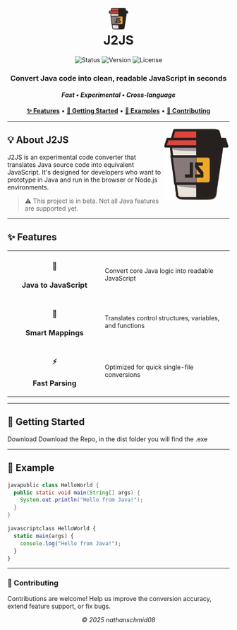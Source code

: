 <h1 align="center">
  <img src="ICONS/favicon.png" alt="J2JS Icon" height="50"> 
  <br>J2JS
</h1>
<p align="center">
  <img src="https://img.shields.io/badge/Status-Beta-yellow" alt="Status">
  <img src="https://img.shields.io/badge/Version-0.1-blue" alt="Version">
  <img src="https://img.shields.io/badge/License-Apache2.0-orange" alt="License">
</p>
<div align="center">
  <h3>
    <strong>Convert Java code into clean, readable JavaScript in seconds</strong>
  </h3>
  <h4>
    <em>Fast • Experimental • Cross-language</em>
  </h4>
</div>
<p align="center">
  <a href="#-features"><b>✨ Features</b></a> •
  <a href="#-getting-started"><b>🚀 Getting Started</b></a> •
  <a href="#-example"><b>🧪 Examples</b></a> •
  <a href="#-contributing"><b>🙌 Contributing</b></a>
</p>
<hr>
<img align="right" src="ICONS/favicon.png" width="150">

## 💡 About J2JS
J2JS is an experimental code converter that translates Java source code into equivalent JavaScript. It's designed for developers who want to prototype in Java and run in the browser or Node.js environments.

> ⚠️ This project is in beta. Not all Java features are supported yet.

<hr>

## ✨ Features
<table>
  <tr>
    <td width="200"><h3 align="center">🔄</h3><h3 align="center"><b>Java to JavaScript</b></h3></td>
    <td>Convert core Java logic into readable JavaScript</td>
  </tr>
  <tr>
    <td width="200"><h3 align="center">🧠</h3><h3 align="center"><b>Smart Mappings</b></h3></td>
    <td>Translates control structures, variables, and functions</td>
  </tr>
  <tr>
    <td width="200"><h3 align="center">⚡</h3><h3 align="center"><b>Fast Parsing</b></h3></td>
    <td>Optimized for quick single-file conversions</td>
  </tr>
</table>
<hr>

## 🚀 Getting Started
Download
Download the Repo, in the dist folder you will find the .exe
<hr>

## 🧪 Example

```java
javapublic class HelloWorld {
  public static void main(String[] args) {
    System.out.println("Hello from Java!");
  }
}
```
```javascript
javascriptclass HelloWorld {
  static main(args) {
    console.log("Hello from Java!");
  }
}
```
<hr>

### 🙌 Contributing
Contributions are welcome! Help us improve the conversion accuracy, extend feature support, or fix bugs.
<div align="center">
  <p><i>© 2025 nathanschmid08</i></p>
</div>
